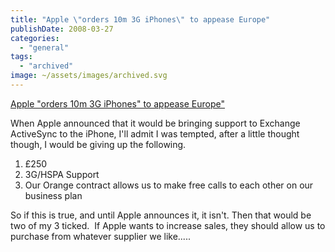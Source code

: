 ```yaml
---
title: "Apple \"orders 10m 3G iPhones\" to appease Europe"
publishDate: 2008-03-27
categories: 
  - "general"
tags: 
  - "archived"
image: ~/assets/images/archived.svg
---
```


[Apple "orders 10m 3G iPhones" to appease Europe"](https://www.pcpro.co.uk/news/181827/apple-orders-10m-3g-iphones-to-appease-europe.html)

When Apple announced that it would be bringing support to Exchange ActiveSync to the iPhone, I'll admit I was tempted, after a little thought though, I would be giving up the following.

1. £250
2. 3G/HSPA Support
3. Our Orange contract allows us to make free calls to each other on our business plan

So if this is true, and until Apple announces it, it isn't. Then that would be two of my 3 ticked.  If Apple wants to increase sales, they should allow us to purchase from whatever supplier we like.....
